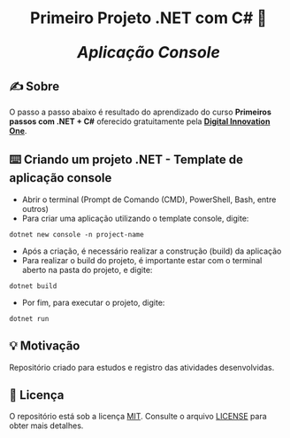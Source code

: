<h1 align="center">
    <strong>Primeiro Projeto .NET com C# 🎉</strong>
    <p><strong><i>Aplicação Console</i></strong></p>
</h1>

## ✍️ Sobre
O passo a passo abaixo é resultado do aprendizado do curso **Primeiros passos com .NET + C#** oferecido gratuitamente pela **[Digital Innovation One](https://web.digitalinnovation.one/)**.
## ⌨️ Criando um projeto .NET - Template de aplicação console

- Abrir o terminal (Prompt de Comando (CMD), PowerShell, Bash, entre outros)
- Para criar uma aplicação utilizando o template console, digite:

```dotnet
dotnet new console -n project-name
```

- Após a criação, é necessário realizar a construção (build) da aplicação
- Para realizar o build do projeto, é importante estar com o terminal aberto na pasta do projeto, e digite:

```dotnet
dotnet build
```

- Por fim, para executar o projeto, digite:

```dotnet
dotnet run
```

## 💡 Motivação

Repositório criado para estudos e registro das atividades desenvolvidas.

## 📃 Licença

O repositório está sob a licença [MIT][mit]. Consulte o arquivo [LICENSE](https://github.com/bryan-lima/first-project-dotnet/blob/master/README.md) para obter mais detalhes.

[mit]: https://opensource.org/licenses/MIT